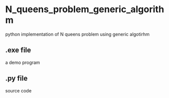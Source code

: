 # N_queens_problem_generic_algorithm
python implementation of N queens problem using generic algotirhm

## .exe file
a demo program

## .py file
source code
